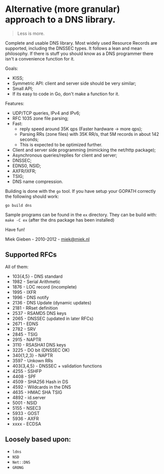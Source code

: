 # Alternative (more granular) approach to a DNS library.

> Less is more.

Complete and usable DNS library. Most widely used Resource Records are
supported, including the DNSSEC types. It follows a lean and mean philosophy.
If there is stuff you should know as a DNS programmer there isn't a convenience
function for it. 

Goals:

* KISS;
* Symmetric API: client and server side should be very similar;
* Small API;
* If its easy to code in Go, don't make a function for it.

Features:

* UDP/TCP queries, IPv4 and IPv6;
* RFC 1035 zone file parsing;
* Fast: 
    * reply speed around 35K qps (Faster hardware -> more qps);
    * Parsing RRs (zone files) with 35K RR/s, that 5M records in about 142 seconds;
    * This is expected to be optimized further.
* Client and server side programming (mimicking the net/http package);
* Asynchronous queries/replies for client and server;
* DNSSEC;
* EDNS0, NSID;
* AXFR/IXFR;
* TSIG;
* DNS name compression.

Building is done with the `go` tool. If you have setup your GOPATH
correctly the following should work:

    go build dns

Sample programs can be found in the `ex` directory. They can 
be build with: `make -C ex` (after the dns package has been installed)

Have fun!

Miek Gieben  -  2010-2012 - miek@miek.nl

## Supported RFCs

All of them:

* 103{4,5}  - DNS standard
* 1982 - Serial Arithmetic
* 1876 - LOC record (incomplete)
* 1995 - IXFR
* 1996 - DNS notify
* 2136 - DNS Update (dynamic updates)
* 2181 - RRset definition
* 2537 - RSAMD5 DNS keys
* 2065 - DNSSEC (updated in later RFCs)
* 2671 - EDNS
* 2782 - SRV
* 2845 - TSIG
* 2915 - NAPTR
* 3110 - RSASHA1 DNS keys
* 3225 - DO bit (DNSSEC OK)
* 340{1,2,3} - NAPTR
* 3597 - Unkown RRs
* 403{3,4,5} - DNSSEC + validation functions
* 4255 - SSHFP
* 4408 - SPF
* 4509 - SHA256 Hash in DS
* 4592 - Wildcards in the DNS
* 4635 - HMAC SHA TSIG
* 4892 - id.server
* 5001 - NSID 
* 5155 - NSEC3
* 5933 - GOST
* 5936 - AXFR
* xxxx - ECDSA

## Loosely based upon:

* `ldns`
* `NSD`
* `Net::DNS`
* `GRONG`
